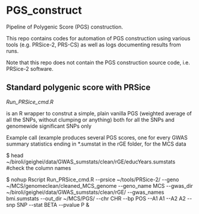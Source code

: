 # PGS_construct
Pipeline of Polygenic Score (PGS) construction.

This repo contains codes for automation of PGS construction using various tools (e.g. PRSice-2, PRS-CS)
as well as logs documenting results from runs.

Note that this repo does not contain the PGS construction source code, i.e. PRSice-2 software.

## Standard polygenic score with PRSice
_Run_PRSice_cmd.R_

is an R wrapper to construt a simple, plain vanilla PGS (weighted average of all the SNPs, without clumping or anything) both for all the SNPs and genomewide significant SNPs only


Example call (example produces several PGS scores, one for every GWAS summary statistics ending in *.sumstat in the rGE folder, for the MCS data

$ head ~/biroli/geighei/data/GWAS_sumstats/clean/rGE/educYears.sumstats      #check the column names

$  nohup Rscript Run_PRSice_cmd.R
         --prsice ~/tools/PRSice-2/
         --geno ~/MCS/genomeclean/cleaned_MCS_genome
         --geno_name MCS
         --gwas_dir ~/biroli/geighei/data/GWAS_sumstats/clean/rGE/
         --gwas_names bmi.sumstats
         --out_dir ~/MCS/PGS/
         --chr CHR
         --bp POS
         --A1 A1
         --A2 A2
         --snp SNP
         --stat BETA
         --pvalue P
         &
